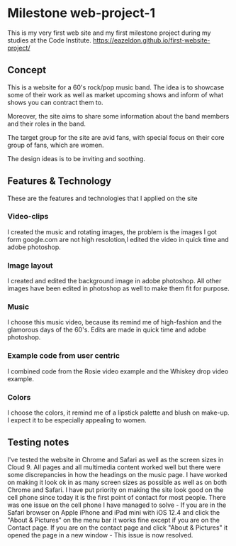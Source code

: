 # Milestone web-project-1 

This is my very first web site and my first milestone project during
my studies at the Code Institute. https://eazeldon.github.io/first-website-project/

## Concept

This is a website for a 60's rock/pop music band.
The idea is to showcase some of their work as well as market upcoming shows
and inform of what shows you can contract them to.

Moreover, the site aims to share some information about the band members and
their roles in the band.

The target group for the site are avid fans, with special focus on their core
group of fans, which are women.

The design ideas is to be inviting and soothing.

## Features & Technology

These are the features and technologies that I applied on the site

### Video-clips
  I created the music and rotating images, the problem is the images l got
form google.com are not high resolotion,l edited the video in quick time and
adobe photoshop.

### Image layout
  I created and edited the background image in adobe photoshop.
  All other images have been edited in photoshop as well to make them fit for
  purpose.
  
### Music
  I choose this music video, because its remind me of high-fashion and
the glamorous days of the 60's. Edits are made in quick time and adobe 
photoshop.

### Example code from user centric
I combined code from the Rosie video example and the Whiskey drop video example.

### Colors
  I choose the colors, it remind me of a lipstick palette and blush on make-up.
I expect it to be especially appealing to women.   

## Testing notes
I've tested the website in Chrome and Safari as well as the screen sizes in Cloud 9. All pages and all multimedia content worked well but there were some discrepancies in how the headings on the music page. I have worked on making it look ok in as many screen sizes as possible as well as on both Chrome and Safari. I have put priority on making the site look good on the cell phone since today it is the first point of contact for most people. There was one issue on the cell phone I have managed to solve - If you are in the Safari browser on Apple iPhone and iPad mini with iOS 12.4 and click the "About & Pictures" on the menu bar it works fine except if you are on the Contact page. If you are on the contact page and click "About & Pictures" it opened the page in a new window - This issue is now resolved.
